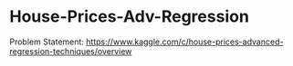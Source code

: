 # House-Prices-Adv-Regression

Problem Statement:  https://www.kaggle.com/c/house-prices-advanced-regression-techniques/overview
